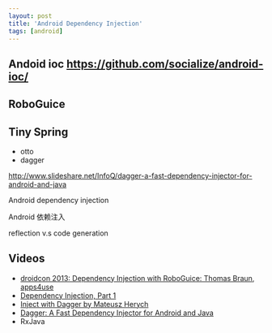 ```yaml
---
layout: post
title: 'Android Dependency Injection'
tags: [android]
---
```


## Andoid ioc https://github.com/socialize/android-ioc/

## RoboGuice

## Tiny Spring

- otto
- dagger

http://www.slideshare.net/InfoQ/dagger-a-fast-dependency-injector-for-android-and-java

Android dependency injection

Android 依赖注入

reflection v.s code generation

## Videos

- [droidcon 2013: Dependency Injection with RoboGuice: Thomas Braun, apps4use](https://www.youtube.com/watch?v=-npv20gWftc)
- [Dependency Injection, Part 1](https://www.youtube.com/watch?v=GQD5UAUKGfc)
- [Inject with Dagger by Mateusz Herych](https://www.youtube.com/watch?v=bf5oDskcVAo)
- [Dagger: A Fast Dependency Injector for Android and Java](http://www.infoq.com/presentations/Dagger)
- RxJava
